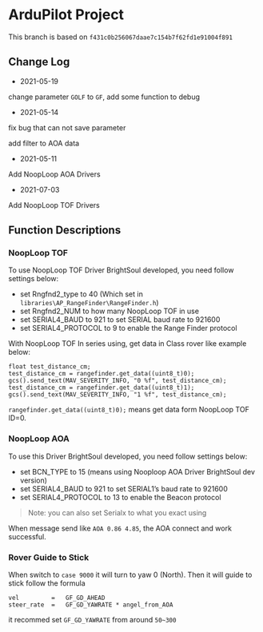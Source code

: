 # ArduPilot Project

This branch is based on `f431c0b256067daae7c154b7f62fd1e91004f891`

## Change Log

- 2021-05-19

change parameter `GOLF` to `GF`, add some function to debug

- 2021-05-14

fix bug that can not save parameter

add filter to AOA data

- 2021-05-11

Add NoopLoop AOA Drivers

- 2021-07-03

Add NoopLoop TOF Drivers





## Function Descriptions

### NoopLoop TOF

To use NoopLoop TOF Driver BrightSoul developed, you need follow settings below:

- set Rngfnd2_type to 40 (Which set in `libraries\AP_RangeFinder\RangeFinder.h`)
- set Rngfnd2_NUM to how many NoopLoop TOF in use
- set SERIAL4_BAUD to 921 to set SERIAL baud rate to 921600
- set SERIAL4_PROTOCOL to 9 to enable the Range Finder protocol

With NoopLoop TOF In series using, get data in Class rover like example below:

```
float test_distance_cm;
test_distance_cm = rangefinder.get_data((uint8_t)0);
gcs().send_text(MAV_SEVERITY_INFO, "0 %f", test_distance_cm); 
test_distance_cm = rangefinder.get_data((uint8_t)1);
gcs().send_text(MAV_SEVERITY_INFO, "1 %f", test_distance_cm); 
```

`rangefinder.get_data((uint8_t)0);`  means get data form NoopLoop TOF ID=0.

### NoopLoop AOA

To use this Driver BrightSoul developed, you need follow settings below:

- set BCN_TYPE to 15 (means using Nooploop AOA Driver BrightSoul dev version)
- set SERIAL4_BAUD to 921 to set SERIAL1’s baud rate to 921600
- set SERIAL4_PROTOCOL to 13 to enable the Beacon  protocol

> Note: you can also set Serialx to what you exact using

When message send like `AOA 0.86 4.85`, the AOA connect and work successful.

### Rover Guide to Stick

When switch to `case 9000` it will turn to yaw 0 (North). Then it will guide to stick follow the formula 


```
vel 		=   GF_GD_AHEAD
steer_rate 	= 	GF_GD_YAWRATE * angel_from_AOA
```

it recommed set `GF_GD_YAWRATE` from around `50~300`

